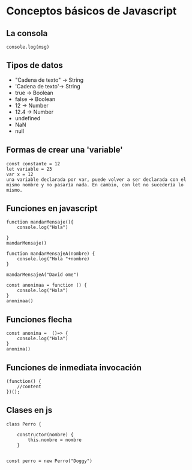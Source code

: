 # Conceptos básicos de Javascript

## La consola 
    console.log(msg)
## Tipos de datos
- "Cadena de texto" -> String
- 'Cadena de texto'-> String
- true  -> Boolean
- false -> Boolean
- 12 -> Number
- 12.4 -> Number
- undefined
- NaN
- null

## Formas de crear una 'variable'
    const constante = 12
    let variable = 23 
    var x = 12
    una variable declarada por var, puede volver a ser declarada con el mismo nombre y no pasaría nada. En cambio, con let no sucedería lo mismo. 
    

## Funciones en javascript
    function mandarMensaje(){
        console.log("Hola")

    }
    mandarMensaje() 

    function mandarMensajeA(nombre) {
        console.log("Hola "+nombre)
    }

    mandarMensajeA("David ome")

    const anonimaa = function () {
        console.log("Hola")
    }
    anonimaa()
    
## Funciones flecha
    const anonima =  ()=> {
        console.log("Hola")
    }
    anonima()
    


## Funciones de inmediata invocación

    (function() {
        //content
    })();
## Clases en js 
    class Perro {

        constructor(nombre) {
            this.nombre = nombre
        }


    const perro = new Perro("Doggy")





